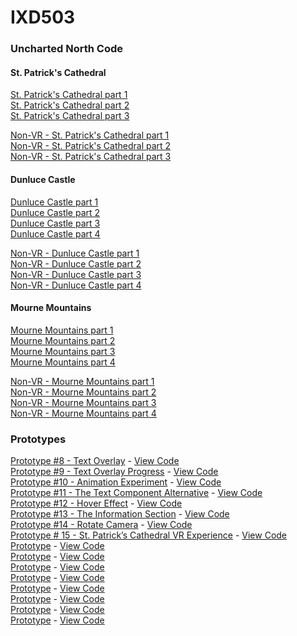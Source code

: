# IXD503

<h3>Uncharted North Code</h3>

<h4>St. Patrick's Cathedral</h4>

<a href="https://glitch.com/~cathedral-part-one">St. Patrick's Cathedral part 1</a><br>
<a href="https://glitch.com/~cathedral-part-two">St. Patrick's Cathedral part 2</a><br>
<a href="https://glitch.com/~cathedral-part-three">St. Patrick's Cathedral part 3</a><br>

<a href="https://glitch.com/~cathedral-part-one-non-vr">Non-VR - St. Patrick's Cathedral part 1</a><br>
<a href="https://glitch.com/~cathedral-part-two-non-vr">Non-VR - St. Patrick's Cathedral part 2</a><br>
<a href="https://glitch.com/~cathedral-part-three-non-vr">Non-VR - St. Patrick's Cathedral part 3</a><br>

<h4>Dunluce Castle</h4>

<a href="https://glitch.com/~dunluce-part-one">Dunluce Castle part 1</a><br>
<a href="https://glitch.com/~dunluce-part-two">Dunluce Castle part 2</a><br>
<a href="https://glitch.com/~dunluce-part-three">Dunluce Castle part 3</a><br>
<a href="https://glitch.com/~dunluce-part-four">Dunluce Castle part 4</a><br>

<a href="https://glitch.com/~dunluce-part-one-non-vr">Non-VR - Dunluce Castle part 1</a><br>
<a href="https://glitch.com/~dunluce-part-two-non-vr">Non-VR - Dunluce Castle part 2</a><br>
<a href="https://glitch.com/~dunluce-part-three-non-vr">Non-VR - Dunluce Castle part 3</a><br>
<a href="https://glitch.com/~dunluce-part-four-non-vr">Non-VR - Dunluce Castle part 4</a><br>

<h4>Mourne Mountains</h4>

<a href="https://glitch.com/~mourne-part-one">Mourne Mountains part 1</a><br>
<a href="https://glitch.com/~mourne-part-two">Mourne Mountains part 2</a><br>
<a href="https://glitch.com/~mourne-part-three">Mourne Mountains part 3</a><br>
<a href="https://glitch.com/~mourne-part-four">Mourne Mountains part 4</a><br>

<a href="https://glitch.com/~mourne-part-one-non-vr">Non-VR - Mourne Mountains part 1</a><br>
<a href="https://glitch.com/~mourne-part-two-non-vr">Non-VR - Mourne Mountains part 2</a><br>
<a href="https://glitch.com/~mourne-part-three-non-vr">Non-VR - Mourne Mountains part 3</a><br>
<a href="https://glitch.com/~mourne-part-four-non-vr">Non-VR - Mourne Mountains part 4</a><br>

<h3>Prototypes</h3>

<a href="https://8-toggle-text-prototype.glitch.me/">Prototype #8 - Text Overlay</a> - <a href="https://glitch.com/~8-toggle-text-prototype ">View Code</a><br>
<a href="https://9-camera-experiment.glitch.me/">Prototype #9 - Text Overlay Progress</a> - <a href="#">View Code</a><br>
<a href="https://11-animation-experiment.glitch.me/">Prototype #10 - Animation Experiment</a> - <a href="https://glitch.com/~11-animation-experiment">View Code</a><br>
<a href="https://12-text-component-alternative.glitch.me/">Prototype #11 - The Text Component Alternative</a> - <a href="https://glitch.com/~12-text-component-alternative">View Code</a><br>
<a href="https://12-hover-prototype.glitch.me/">Prototype #12 - Hover Effect</a> - <a href="https://glitch.com/~12-hover-prototypehttps://glitch.com/~12-hover-prototype">View Code</a><br>
<a href="https://13-final-text-prototype.glitch.me/">Prototype #13 - The Information Section</a> - <a href="https://glitch.com/~13-final-text-prototype">View Code</a><br>
<a href="https://14-rotate-camera-prototype.glitch.me/">Prototype #14 - Rotate Camera</a> - <a href="https://glitch.com/~14-rotate-camera-prototype">View Code</a><br>
<a href="https://15-first-complete-vr.glitch.me/">Prototype # 15 - St. Patrick’s Cathedral VR Experience</a> - <a href="https://glitch.com/~15-first-complete-vr">View Code</a><br>
<a href="#">Prototype</a> - <a href="#">View Code</a><br>
<a href="#">Prototype</a> - <a href="#">View Code</a><br>
<a href="#">Prototype</a> - <a href="#">View Code</a><br>
<a href="#">Prototype</a> - <a href="#">View Code</a><br>
<a href="#">Prototype</a> - <a href="#">View Code</a><br>
<a href="#">Prototype</a> - <a href="#">View Code</a><br>
<a href="#">Prototype</a> - <a href="#">View Code</a><br>
<a href="#">Prototype</a> - <a href="#">View Code</a><br>
